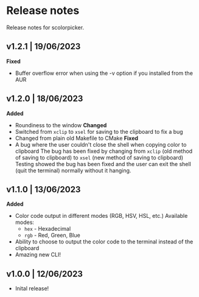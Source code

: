 # Release notes
Release notes for scolorpicker.

## v1.2.1 | 19/06/2023
**Fixed**
- Buffer overflow error when using the -v option if you installed from the AUR

## v1.2.0 | 18/06/2023
**Added**
- Roundiness to the window
**Changed**
- Switched from `xclip` to `xsel` for saving to the clipboard to fix a bug
- Changed from plain old Makefile to CMake
**Fixed**
- A bug where the user couldn't close the shell when copying color to clipboard
    The bug has been fixed by changing from `xclip` (old method of saving to clipboard) to `xsel` (new method of saving to clipboard)
    Testing showed the bug has been fixed and the user can exit the shell (quit the terminal) normally without it hanging.

## v1.1.0 | 13/06/2023
**Added**
- Color code output in different modes (RGB, HSV, HSL, etc.)
    Available modes:
    - `hex` - Hexadecimal
    - `rgb` - Red, Green, Blue
- Ability to choose to output the color code to the terminal instead of the clipboard
- Amazing new CLI!

## v1.0.0 | 12/06/2023
- Inital release!
